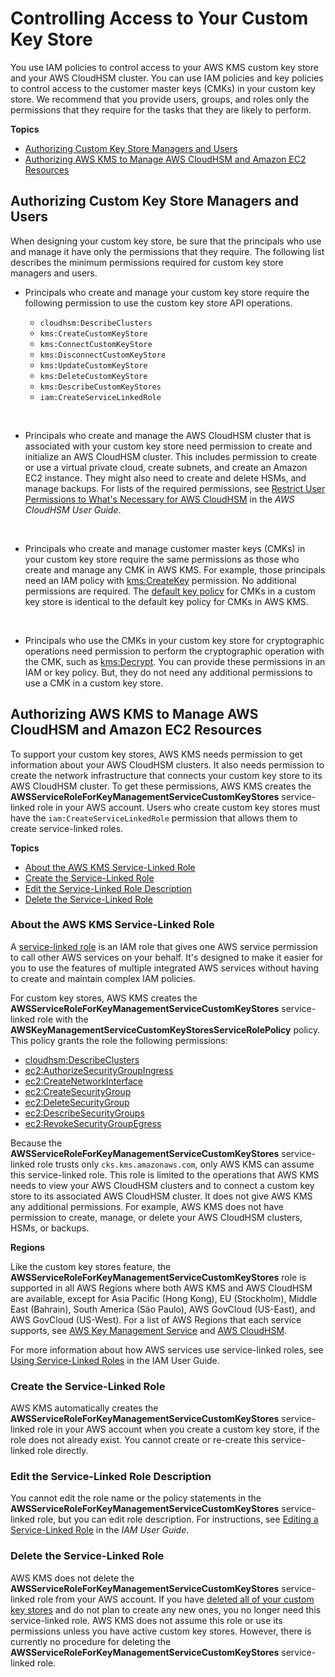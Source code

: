 # Controlling Access to Your Custom Key Store<a name="authorize-key-store"></a>

You use IAM policies to control access to your AWS KMS custom key store and your AWS CloudHSM cluster\. You can use IAM policies and key policies to control access to the customer master keys \(CMKs\) in your custom key store\. We recommend that you provide users, groups, and roles only the permissions that they require for the tasks that they are likely to perform\.

**Topics**
+ [Authorizing Custom Key Store Managers and Users](#authorize-users)
+ [Authorizing AWS KMS to Manage AWS CloudHSM and Amazon EC2 Resources](#authorize-kms)

## Authorizing Custom Key Store Managers and Users<a name="authorize-users"></a>

When designing your custom key store, be sure that the principals who use and manage it have only the permissions that they require\. The following list describes the minimum permissions required for custom key store managers and users\.
+ Principals who create and manage your custom key store require the following permission to use the custom key store API operations\.
  + `cloudhsm:DescribeClusters`
  + `kms:CreateCustomKeyStore`
  + `kms:ConnectCustomKeyStore`
  + `kms:DisconnectCustomKeyStore`
  + `kms:UpdateCustomKeyStore`
  + `kms:DeleteCustomKeyStore`
  + `kms:DescribeCustomKeyStores`
  + `iam:CreateServiceLinkedRole`

   
+ Principals who create and manage the AWS CloudHSM cluster that is associated with your custom key store need permission to create and initialize an AWS CloudHSM cluster\. This includes permission to create or use a virtual private cloud, create subnets, and create an Amazon EC2 instance\. They might also need to create and delete HSMs, and manage backups\. For lists of the required permissions, see [Restrict User Permissions to What's Necessary for AWS CloudHSM](https://docs.aws.amazon.com/cloudhsm/latest/userguide/create-iam-user.html#permissions-for-cloudhsm) in the *AWS CloudHSM User Guide*\.

   
+ Principals who create and manage customer master keys \(CMKs\) in your custom key store require the same permissions as those who create and manage any CMK in AWS KMS\. For example, those principals need an IAM policy with [kms:CreateKey](https://docs.aws.amazon.com/kms/latest/APIReference/API_CreateKey.html) permission\. No additional permissions are required\. The [default key policy](key-policies.md#key-policy-default) for CMKs in a custom key store is identical to the default key policy for CMKs in AWS KMS\.

   
+ Principals who use the CMKs in your custom key store for cryptographic operations need permission to perform the cryptographic operation with the CMK, such as [kms:Decrypt](https://docs.aws.amazon.com/kms/latest/APIReference/API_Decrypt.html)\. You can provide these permissions in an IAM or key policy\. But, they do not need any additional permissions to use a CMK in a custom key store\.

## Authorizing AWS KMS to Manage AWS CloudHSM and Amazon EC2 Resources<a name="authorize-kms"></a>

To support your custom key stores, AWS KMS needs permission to get information about your AWS CloudHSM clusters\. It also needs permission to create the network infrastructure that connects your custom key store to its AWS CloudHSM cluster\. To get these permissions, AWS KMS creates the **AWSServiceRoleForKeyManagementServiceCustomKeyStores** service\-linked role in your AWS account\. Users who create custom key stores must have the `iam:CreateServiceLinkedRole` permission that allows them to create service\-linked roles\.

**Topics**
+ [About the AWS KMS Service\-Linked Role](#about-key-store-slr)
+ [Create the Service\-Linked Role](#create-key-store-slr)
+ [Edit the Service\-Linked Role Description](#edit-key-store-slr)
+ [Delete the Service\-Linked Role](#delete-key-store-slr)

### About the AWS KMS Service\-Linked Role<a name="about-key-store-slr"></a>

A [service\-linked role](https://docs.aws.amazon.com/IAM/latest/UserGuide/using-service-linked-roles.html) is an IAM role that gives one AWS service permission to call other AWS services on your behalf\. It's designed to make it easier for you to use the features of multiple integrated AWS services without having to create and maintain complex IAM policies\.

For custom key stores, AWS KMS creates the **AWSServiceRoleForKeyManagementServiceCustomKeyStores** service\-linked role with the **AWSKeyManagementServiceCustomKeyStoresServiceRolePolicy** policy\. This policy grants the role the following permissions:
+ [cloudhsm:DescribeClusters](https://docs.aws.amazon.com/cloudhsm/latest/APIReference/API_DescribeClusters.html)
+ [ec2:AuthorizeSecurityGroupIngress](https://docs.aws.amazon.com/AWSEC2/latest/APIReference/API_AuthorizeSecurityGroupIngress.html)
+ [ec2:CreateNetworkInterface](https://docs.aws.amazon.com/AWSEC2/latest/APIReference/API_CreateNetworkInterface.html)
+ [ec2:CreateSecurityGroup](https://docs.aws.amazon.com/AWSEC2/latest/APIReference/API_CreateSecurityGroup.html)
+ [ec2:DeleteSecurityGroup](https://docs.aws.amazon.com/AWSEC2/latest/APIReference/API_DeleteSecurityGroup.html)
+ [ec2:DescribeSecurityGroups](https://docs.aws.amazon.com/AWSEC2/latest/APIReference/API_DescribeSecurityGroups.html)
+ [ec2:RevokeSecurityGroupEgress](https://docs.aws.amazon.com/AWSEC2/latest/APIReference/API_RevokeSecurityGroupEgress.html)

Because the **AWSServiceRoleForKeyManagementServiceCustomKeyStores** service\-linked role trusts only `cks.kms.amazonaws.com`, only AWS KMS can assume this service\-linked role\. This role is limited to the operations that AWS KMS needs to view your AWS CloudHSM clusters and to connect a custom key store to its associated AWS CloudHSM cluster\. It does not give AWS KMS any additional permissions\. For example, AWS KMS does not have permission to create, manage, or delete your AWS CloudHSM clusters, HSMs, or backups\.

**Regions**

Like the custom key stores feature, the **AWSServiceRoleForKeyManagementServiceCustomKeyStores** role is supported in all AWS Regions where both AWS KMS and AWS CloudHSM are available, except for Asia Pacific \(Hong Kong\), EU \(Stockholm\), Middle East \(Bahrain\), South America \(São Paulo\), AWS GovCloud \(US\-East\), and AWS GovCloud \(US\-West\)\. For a list of AWS Regions that each service supports, see [AWS Key Management Service](https://docs.aws.amazon.com/general/latest/gr/rande.html#kms_region) and [AWS CloudHSM](https://docs.aws.amazon.com/general/latest/gr/rande.html#cloudhsm_region)\.

For more information about how AWS services use service\-linked roles, see [Using Service\-Linked Roles](https://docs.aws.amazon.com/IAM/latest/UserGuide/using-service-linked-roles.html) in the IAM User Guide\.

### Create the Service\-Linked Role<a name="create-key-store-slr"></a>

AWS KMS automatically creates the **AWSServiceRoleForKeyManagementServiceCustomKeyStores** service\-linked role in your AWS account when you create a custom key store, if the role does not already exist\. You cannot create or re\-create this service\-linked role directly\. 

### Edit the Service\-Linked Role Description<a name="edit-key-store-slr"></a>

You cannot edit the role name or the policy statements in the **AWSServiceRoleForKeyManagementServiceCustomKeyStores** service\-linked role, but you can edit role description\. For instructions, see [Editing a Service\-Linked Role](https://docs.aws.amazon.com/IAM/latest/UserGuide/using-service-linked-roles.html#edit-service-linked-role) in the *IAM User Guide*\.

### Delete the Service\-Linked Role<a name="delete-key-store-slr"></a>

AWS KMS does not delete the **AWSServiceRoleForKeyManagementServiceCustomKeyStores** service\-linked role from your AWS account\.  If you have [deleted all of your custom key stores](delete-keystore.md) and do not plan to create any new ones, you no longer need this service\-linked role\. AWS KMS does not assume this role or use its permissions unless you have active custom key stores\. However, there is currently no procedure for deleting the **AWSServiceRoleForKeyManagementServiceCustomKeyStores** service\-linked role\.